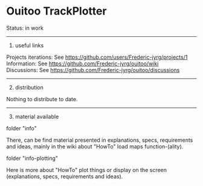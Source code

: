 # Ouitoo TrackPlotter

Status: in work

_______________
1. useful links

Projects iterations: See https://github.com/users/Frederic-jyrg/projects/1 <br>
Information: See https://github.com/Frederic-jyrg/ouitoo/wiki <br>
Discussions: See https://github.com/Frederic-jyrg/ouitoo/discussions <br>

_______________
2. distribution

Nothing to distribute to date.

_____________________
3. material available

folder "info"

There, can be find material presented in explanations, specs, requirements and ideas, mainly in the wiki about "HowTo" load maps function-(ality).

folder "info-plotting"

Here is more about "HowTo" plot things or display on the screen (explanations, specs, requirements and ideas).

